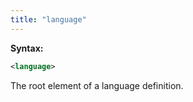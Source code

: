 ```yaml
---
title: "language"
---
```


**Syntax:**

```xml
<language>
```

The root element of a language definition.


